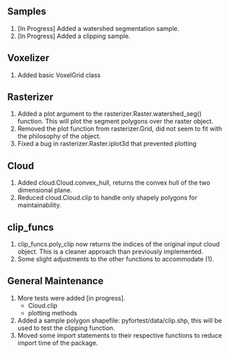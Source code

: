 ## Samples
1. [In Progress] Added a watershed segmentation sample.
2. [In Progress] Added a clipping sample.

## Voxelizer
1. Added basic VoxelGrid class

## Rasterizer
1. Added a plot argument to the rasterizer.Raster.watershed_seg() function. This will plot the segment polygons over the raster object.
2. Removed the plot function from rasterizer.Grid, did not seem to fit with the philosophy of the object.
3. Fixed a bug in rasterizer.Raster.iplot3d that prevented plotting

## Cloud
1. Added cloud.Cloud.convex_hull, returns the convex hull of the two dimensional plane.
2. Reduced cloud.Cloud.clip to handle only shapely polygons for maintainability.

## clip_funcs
1. clip_funcs.poly_clip now returns the indices of the original input cloud object. This is a cleaner approach than previously implemented.
2. Some slight adjustments to the other functions to accommodate (1).

## General Maintenance
1. More tests were added [in progress].
	- Cloud.clip
	- plotting methods
2. Added a sample polygon shapefile: pyfortest/data/clip.shp, this will be used to test the clipping function.
3. Moved some import statements to their respective functions to reduce import time of the package.
